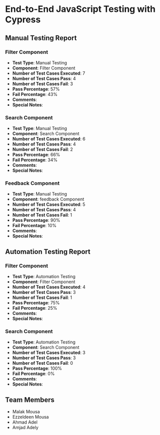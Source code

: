 # End-to-End JavaScript Testing with Cypress


## Manual Testing Report

### Filter Component

- **Test Type**: Manual Testing
- **Component**: Filter Component
- **Number of Test Cases Executed**: 7
- **Number of Test Cases Pass**: 4
- **Number of Test Cases Fail**: 3
- **Pass Percentage**: 57%
- **Fail Percentage**: 43%
- **Comments**: 
- **Special Notes**:

### Search Component

- **Test Type**: Manual Testing
- **Component**: Search Component
- **Number of Test Cases Executed**: 6
- **Number of Test Cases Pass**: 4
- **Number of Test Cases Fail**: 2
- **Pass Percentage**: 66%
- **Fail Percentage**: 34%
- **Comments**: 
- **Special Notes**:

### Feedback Component

- **Test Type**: Manual Testing
- **Component**: feedback Component
- **Number of Test Cases Executed**: 5
- **Number of Test Cases Pass**: 4
- **Number of Test Cases Fail**: 1
- **Pass Percentage**: 90%
- **Fail Percentage**: 10%
- **Comments**: 
- **Special Notes**: 

## Automation Testing Report

### Filter Component

- **Test Type**: Automation Testing
- **Component**: Filter Component
- **Number of Test Cases Executed**: 4
- **Number of Test Cases Pass**: 3
- **Number of Test Cases Fail**: 1
- **Pass Percentage**: 75%
- **Fail Percentage**: 25%
- **Comments**: 
- **Special Notes**:

### Search Component

- **Test Type**: Automation Testing
- **Component**: Search Component
- **Number of Test Cases Executed**: 3
- **Number of Test Cases Pass**: 3
- **Number of Test Cases Fail**: 0
- **Pass Percentage**: 100%
- **Fail Percentage**: 0%
- **Comments**: 
- **Special Notes**:

## Team Members

- Malak Mousa
- Ezzeldeen Mousa
- Ahmad Adel
- Amjad Adely

